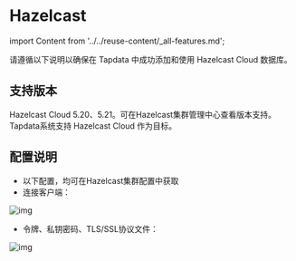 # Hazelcast
import Content from '../../reuse-content/_all-features.md';

<Content />

请遵循以下说明以确保在 Tapdata 中成功添加和使用 Hazelcast Cloud 数据库。

## 支持版本

Hazelcast Cloud 5.20、5.21。可在Hazelcast集群管理中心查看版本支持。 Tapdata系统支持 Hazelcast Cloud 作为目标。

## 配置说明

- 以下配置，均可在Hazelcast集群配置中获取
- 连接客户端：

![img](https://tapdata-bucket-01.oss-cn-beijing.aliyuncs.com/hazelcast/img/connectingCluster.png)

- 令牌、私钥密码、TLS/SSL协议文件：

![img](https://tapdata-bucket-01.oss-cn-beijing.aliyuncs.com/hazelcast/img/parameter.png)
